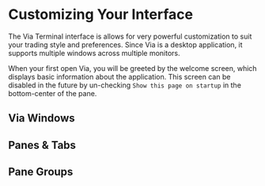 # Customizing Your Interface

The Via Terminal interface is allows for very powerful customization to suit your trading style and preferences. Since Via is a desktop application, it supports multiple windows across multiple monitors.

When your first open Via, you will be greeted by the welcome screen, which displays basic information about the application. This screen can be disabled in the future by un-checking `Show this page on startup` in the bottom-center of the pane.

## Via Windows

## Panes & Tabs

## Pane Groups
